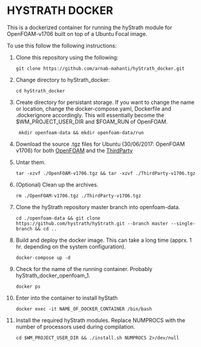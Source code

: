 # HYSTRATH DOCKER
This is a dockerized container for running the hyStrath module for OpenFOAM-v1706 built on top of a Ubuntu Focal image.

To use this follow the following instructions:

1. Clone this repository using the following:

    ``` git clone https://github.com/arnab-mahanti/hyStrath_docker.git ``` 

2. Change directory to hyStrath_docker:

    ``` cd hyStrath_docker ```

3. Create directory for persistant storage. If you want to change the name or location, change the docker-compose.yaml, Dockerfile and .dockerignore accordingly. This will essentially become the $WM_PROJECT_USER_DIR and $FOAM_RUN of OpenFOAM.

    ``` mkdir openfoam-data && mkdir openfoam-data/run```

4. Download the source .tgz files for Ubuntu (30/06/2017: OpenFOAM v1706) for both [OpenFOAM](https://sourceforge.net/projects/openfoam/files/v1706/OpenFOAM-v1706.tgz) and the [ThirdParty](https://sourceforge.net/projects/openfoam/files/v1706/ThirdParty-v1706.tgz)

5. Untar them.

    ``` tar -xzvf ./OpenFOAM-v1706.tgz && tar -xzvf ./ThirdParty-v1706.tgz ```

6. (Optional) Clean up the archives.

    ```rm ./OpenFOAM-v1706.tgz ./ThirdParty-v1706.tgz ```

7. Clone the hyStrath repository master branch into openfoam-data.

    ```cd ./openfoam-data && git clone https://github.com/hystrath/hyStrath.git --branch master --single-branch && cd ..```

8. Build and deploy the docker image. This can take a long time (apprx. 1 hr. depending on the system configuration).

    ``` docker-compose up -d ```

9. Check for the name of the running container. Probably hyStrath_docker_openfoam_1.

    ``` docker ps ```

10. Enter into the container to install hyStath

    ```docker exec -it NAME_OF_DOCKER_CONTAINER /bin/bash```

11. Install the required hyStrath modules. Replace NUMPROCS with the number of processors used during compilation.

    ```cd $WM_PROJECT_USER_DIR && ./install.sh NUMPROCS 2>/dev/null```
